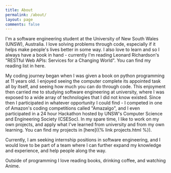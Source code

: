 ```yaml
---
title: About
permalink: /about/
layout: page
comments: false
---
```


I'm a software engineering student at the University of New South Wales (UNSW), Australia. I love solving problems through code, especially if it helps make people's lives better in some way. 
I also love to learn and so I always have a book in hand - currently I'm reading Leonard Richardson's "RESTful Web APIs: Services for a Changing World". You can find my reading list in here.

My coding journey began when I was given a book on python programming at 11 years old. I enjoyed seeing the computer complete its appointed task all by itself, and seeing how much you can do through code.
This enjoyment then carried me to studying software engineering at university, where I was exposed to a wide array of technologies that I did not know existed. Since then I participated in whatever opportunity
I could find - I competed in one of Amazon's coding competitions called "Amazalgo", and I even participated in a 24 hour Hackathon hosted by UNSW's Computer Science and Engineering Society (CSESoc).
In my spare time, I like to work on my own projects, and apply what I've learned from university and from my own learning. You can find my projects in [here]({% link projects.html %}). 

Currently, I am seeking internship positions in software engineering, and I would love to be part of a team where I can further expand my knowledge and experience, and help people along the way. 

Outside of programming I love reading books, drinking coffee, and watching Anime.
